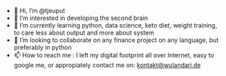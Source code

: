 - 👋 Hi, I’m @tjeuput
- 👀 I’m interested in developing the second brain
- 🌱 I’m currently learning python, data science, keto diet, weight training, to care less about output and more about system
- 💞️ I’m looking to collaborate on any finance project on any language, but preferably in python
- 📫 How to reach me : I left my digital footprint all over Internet, easy to google me, or appropiately contact me on: kontakt@wulandari.de

<!---
tjeuput/tjeuput is a ✨ special ✨ repository because its `README.md` (this file) appears on your GitHub profile.
You can click the Preview link to take a look at your changes.
--->
